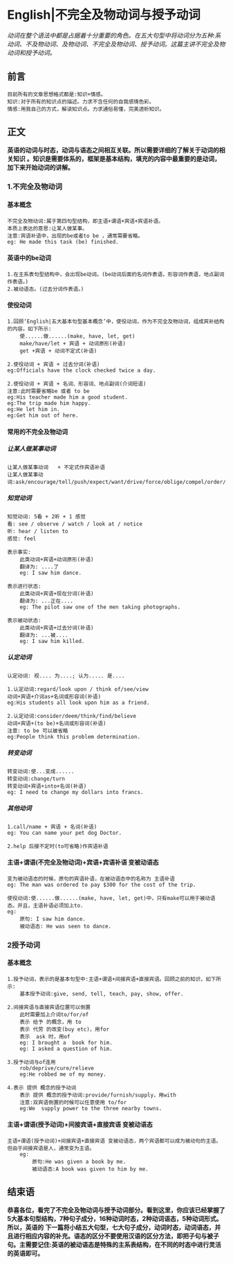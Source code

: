 # English|不完全及物动词与授予动词
*动词在整个语法中都是占据着十分重要的角色。在五大句型中将动词分为五种:系动词、不及物动词、及物动词、不完全及物动词、授予动词。这篇主讲不完全及物动词和授予动词。*

## 前言
    目前所有的文章思想格式都是:知识+情感。
    知识:对于所有的知识点的描述。力求不含任何的自我感情色彩。
    情感:用我自己的方式，解读知识点。力求通俗易懂，完美透析知识。

## 正文
**英语的动词与时态，动词与语态之间相互关联。所以需要详细的了解关于动词的相关知识 。知识是需要体系的，框架是基本结构，填充的内容中最重要的是动词，加下来开始动词的讲解。**

### 1.不完全及物动词
#### 基本概念
    不完全及物动词:属于第四句型结构，即主语+谓语+宾语+宾语补语。
    本质上表达的意思:让某人做某事。
    注意:宾语补语中，出现的be或者to be ，通常需要省略。
    eg: He made this task (be) finished.

#### 英语中的be动词
    1.在主系表句型结构中，会出现be动词。(be动词后面的名词作表语，形容词作表语，地点副词作表语。)
    2.被动语态。(过去分词作表语。)

#### 使役动词
    1.回顾‘English|五大基本句型基本概念’中，使役动词，作为不完全及物动词，组成宾补结构的内容。如下所示:
        使......做......(make, have, let, get)
        make/have/let + 宾语 + 动词原形(补语)
        get +宾语 + 动词不定式(补语)
    
    2.使役动词 + 宾语 + 过去分词(补语)
    eg:Officials have the clock checked twice a day.

    2.使役动词 + 宾语 + 名词、形容词、地点副词(介词短语)
    注意:此时需要省略be 或者 to be
    eg:His teacher made him a good student.
    eg:The trip made him happy.
    eg:He let him in.
    eg:Get him out of here.

#### 常用的不完全及物动词
##### 让某人做某事动词
    让某人做某事动词   + 不定式作宾语补语
    让某人做某事动词:ask/encourage/tell/push/expect/want/drive/force/oblige/compel/order/cause/urge

##### 知觉动词
    知觉动词: 5看 + 2听 + 1 感觉
    看: see / observe / watch / look at / notice
    听: hear / listen to
    感觉: feel

    表示事实:
        此类动词+宾语+动词原形(补语)
        翻译为: ....了
        eg: I saw him dance.

    表示进行状态:
        此类动词+宾语+现在分词(补语)
        翻译为: ...正在....
        eg: The pilot saw one of the men taking photographs.

    表示被动状态:
        此类动词+宾语+过去分词(补语)
        翻译为: ...被....
        eg: I saw him killed.

##### 认定动词
    认定动词: 视.... 为....; 认为..... 是....

    1.认定动词:regard/look upon / think of/see/view
    动词+宾语+介词as+名词或形容词(补语)
    eg:His students all look upon him as a friend.

    2.认定动词:consider/deem/think/find/believe
    动词+宾语+(to be)+名词或形容词(补语)
    注意: to be 可以被省略
    eg:People think this problem determination.

##### 转变动词
    转变动词:使...变成......
    转变动词:change/turn
    转变动词+宾语+into+名词(补语)
    eg: I need to change my dollars into francs.

##### 其他动词
    1.call/name + 宾语 + 名词(补语)
    eg: You can name your pet dog Doctor.

    2.help 后接不定时(to可省略)作宾语补语


#### 主语+谓语(不完全及物动词)+宾语+宾语补语 变被动语态
    变为被动语态的时候，原句的宾语补语，在被动语态中的名称为 主语补语
    eg: The man was ordered to pay $300 for the cost of the trip.

    使役动词:使......做......(make, have, let, get)中，只有make可以用于被动语态。并且，主语补语必须加上to.
    eg:
        原句: I saw him dance.
        被动语态: He was seen to dance.
    


### 2授予动词
#### 基本概念
    1.授予动词，表示的是基本句型中:主语+谓语+间接宾语+直接宾语。回顾之前的知识，如下所示:    
        基本授予动词:give, send, tell, teach, pay, show, offer.

    2.间接宾语与直接宾语位置可以倒置
        此时需要加上介词to/for/of
        表示 给予 的概念，用 to
        表示 代劳 的改变(buy etc)，用for
        表示  ask 时，用of
        eg: I brought a  book for him.
        eg: I asked a question of him.

    3.授予动词与of连用
        rob/deprive/cure/relieve
        eg:He robbed me of my money.

    4.表示 提供 概念的授予动词
        表示 提供 概念的授予动词:provide/furnish/supply，用with
        注意:双宾语倒置的时候可以任意使用 to/for
        eg:We  supply power to the three nearby towns.

#### 主语+谓语(授予动词)+间接宾语+直接宾语 变被动语态
    主语+谓语(授予动词)+间接宾语+直接宾语 变被动语态，两个宾语都可以成为被动句的主语。但由于间接宾语是人，通常变为主语。
        eg: 
            原句:He was given a book by me.
            被动语态:A book was given to him by me.



## 结束语
 **恭喜各位，看完了不完全及物动词与授予动词部分。看到这里，你应该已经掌握了5大基本句型结构，7种句子成分，16种动词时态，2种动词语态，5种动词形式。所以，英语的**
**下一篇将小结五大句型，七大句子成分，动词时态，动词语态，并且进行相应内容的补充。语态的区分不要使用汉语的区分方法，即把子句与被子句。主需要记住:英语的被动语态是特殊的主系表结构，在不同的时态中进行灵活的英语即可。**













